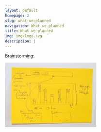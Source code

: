 ```yaml
---
layout: default
homepage: 2
slug: what-we-planned
navigation: What we planned
title: What we planned
img: img/logo.svg
description: |
---
```

Brainstorming:

<img alt="Brainstorming Idea" src="https://github.com/dpa-newslab/bbc-newshack-2017/blob/master/img/brainstorming.JPG" width="300">
